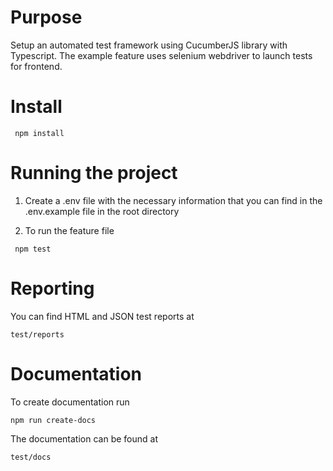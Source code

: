 # Purpose

Setup an automated test framework using CucumberJS library with Typescript.
The example feature uses selenium webdriver to launch tests for frontend.

# Install

```shell
 npm install
```
# Running the project

1. Create a .env file with the necessary information that you can find in the
   .env.example file in the root directory

2. To run the feature file
```shell
 npm test
```

# Reporting

You can find HTML and JSON test reports at
```shell
test/reports
```

# Documentation

To create documentation run 
```shell
npm run create-docs
```

The documentation can be found at
```shell
test/docs
```